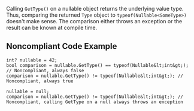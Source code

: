 
Calling `GetType()` on a nullable object returns the underlying value type. Thus, comparing the returned `Type` object to `typeof(Nullable<SomeType>)` doesn't make sense. The comparison either throws an exception or the result can be known at compile time.

## Noncompliant Code Example


    int? nullable = 42;
    bool comparison = nullable.GetType() == typeof(Nullable&lt;int&gt;); // Noncompliant, always false
    comparison = nullable.GetType() != typeof(Nullable&lt;int&gt;); // Noncompliant, always true
    
    nullable = null;
    comparison = nullable.GetType() != typeof(Nullable&lt;int&gt;); // Noncompliant, calling GetType on a null always throws an exception

